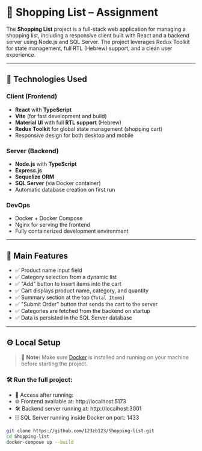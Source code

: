 # 🛒 Shopping List – Assignment

The **Shopping List** project is a full-stack web application for managing a shopping list, including a responsive client built with React and a backend server using Node.js and SQL Server. The project leverages Redux Toolkit for state management, full RTL (Hebrew) support, and a clean user experience.

---

## 🚀 Technologies Used

### Client (Frontend)

- **React** with **TypeScript**
- **Vite** (for fast development and build)
- **Material UI** with full **RTL support** (Hebrew)
- **Redux Toolkit** for global state management (shopping cart)
- Responsive design for both desktop and mobile

### Server (Backend)

- **Node.js** with **TypeScript**
- **Express.js**
- **Sequelize ORM**
- **SQL Server** (via Docker container)
- Automatic database creation on first run

### DevOps

- Docker + Docker Compose
- Nginx for serving the frontend
- Fully containerized development environment

---

## 🧪 Main Features

- ✅ Product name input field
- ✅ Category selection from a dynamic list
- ✅ "Add" button to insert items into the cart
- ✅ Cart displays product name, category, and quantity
- ✅ Summary section at the top (`Total Items`)
- ✅ "Submit Order" button that sends the cart to the server
- ✅ Categories are fetched from the backend on startup
- ✅ Data is persisted in the SQL Server database

---

## ⚙️ Local Setup

> 🐳 **Note:** Make sure [Docker](https://www.docker.com/products/docker-desktop) is installed and running on your machine before starting the project.

### 🛠️ Run the full project:

- 🔗 Access after running:
- 🌐 Frontend available at: http://localhost:5173
- 🛠️ Backend server running at: http://localhost:3001
- 🗄️ SQL Server running inside Docker on port: 1433


```bash
git clone https://github.com/123zb123/Shopping-list.git
cd Shopping-list
docker-compose up --build